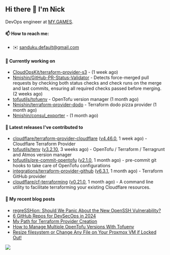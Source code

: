## Hi there 👋 I'm Nick

DevOps engineer at [MY.GAMES](https://my.games/).

#### 📫 How to reach me:

- ✉️ sanduku.default@gmail.com

#### 👷 Currently working on


- [CloudOpsKit/terraform-provider-s3](https://github.com/CloudOpsKit/terraform-provider-s3) -  (1 week ago)
- [Nmishin/GitHub-PR-Status-Validator](https://github.com/Nmishin/GitHub-PR-Status-Validator) - Detects force-merged pull requests by checking both status checks and check runs on the merge and last commits, ensuring all required checks passed before merging. (2 weeks ago)
- [tofuutils/tofuenv](https://github.com/tofuutils/tofuenv) - OpenTofu version manager (1 month ago)
- [Nmishin/terraform-provider-dodo](https://github.com/Nmishin/terraform-provider-dodo) - Terraform dodo pizza provider (1 month ago)
- [Nmishin/consul_exporter](https://github.com/Nmishin/consul_exporter) -  (1 month ago)

#### 🔭 Latest releases I've contributed to

- [cloudflare/terraform-provider-cloudflare](https://github.com/cloudflare/terraform-provider-cloudflare) ([v4.46.0](https://github.com/cloudflare/terraform-provider-cloudflare/releases/tag/v4.46.0), 1 week ago) - Cloudflare Terraform Provider
- [tofuutils/tenv](https://github.com/tofuutils/tenv) ([v3.2.10](https://github.com/tofuutils/tenv/releases/tag/v3.2.10), 3 weeks ago) - OpenTofu / Terraform / Terragrunt and Atmos version manager
- [tofuutils/pre-commit-opentofu](https://github.com/tofuutils/pre-commit-opentofu) ([v2.1.0](https://github.com/tofuutils/pre-commit-opentofu/releases/tag/v2.1.0), 1 month ago) - pre-commit git hooks to take care of OpenTofu configurations
- [integrations/terraform-provider-github](https://github.com/integrations/terraform-provider-github) ([v6.3.1](https://github.com/integrations/terraform-provider-github/releases/tag/v6.3.1), 1 month ago) - Terraform GitHub provider
- [cloudflare/cf-terraforming](https://github.com/cloudflare/cf-terraforming) ([v0.21.0](https://github.com/cloudflare/cf-terraforming/releases/tag/v0.21.0), 1 month ago) - A command line utility to facilitate terraforming your existing Cloudflare resources.

#### 📜 My recent blog posts
- [regreSSHion: Should We Panic About the New OpenSSH Vulnerability?](https://dzone.com/articles/what-is-the-regresshion-vulnerability)
- [6 GitHub Repos for DevSecOps in 2024](https://hackernoon.com/6-github-repos-for-devsecops-in-2024)
- [My Path for Terraform Provider Creation](https://hackernoon.com/my-path-for-terraform-provider-creation)
- [How to Manage Multiple OpenTofu Versions With Tofuenv](https://hackernoon.com/how-to-manage-multiple-opentofu-versions-with-tofuenv)
- [Resize filesystem or Change Any File on Your Proxmox VM if Locked Out!](https://hackernoon.com/resize-filesystem-or-change-any-file-on-your-proxmox-vm-if-locked-out)

![](https://komarev.com/ghpvc/?username=Nmishin&color=green)
